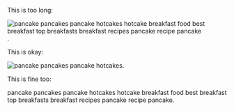 This is too long:

![pancake pancakes pancake hotcakes hotcake breakfast food best breakfast top breakfasts breakfast recipes pancake recipe pancake](/images/logo.png).

This is okay:

![pancake pancakes pancake hotcakes](/images/logo.png).

This is fine too:

pancake pancakes pancake hotcakes hotcake breakfast food best breakfast top breakfasts breakfast recipes pancake recipe pancake.
